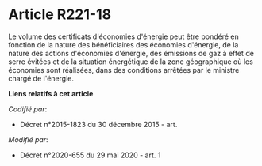 # Article R221-18

Le volume des certificats d'économies d'énergie peut être pondéré en fonction de la nature des bénéficiaires des économies
d'énergie, de la nature des actions d'économies d'énergie, des émissions de gaz à effet de serre évitées et de la situation
énergétique de la zone géographique où les économies sont réalisées, dans des conditions arrêtées par le ministre chargé de
l'énergie.

**Liens relatifs à cet article**

_Codifié par_:

  - Décret n°2015-1823 du 30 décembre 2015 - art.

_Modifié par_:

  - Décret n°2020-655 du 29 mai 2020 - art. 1
